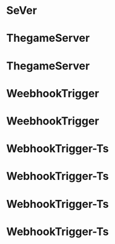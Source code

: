 # SeVer
# ThegameServer
# ThegameServer
# WeebhookTrigger
# WeebhookTrigger
# WebhookTrigger-Ts
# WebhookTrigger-Ts
# WebhookTrigger-Ts
# WebhookTrigger-Ts
